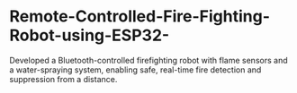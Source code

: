 # Remote-Controlled-Fire-Fighting-Robot-using-ESP32-
Developed a Bluetooth-controlled firefighting robot with flame sensors and a water-spraying system, enabling  safe, real-time fire detection and suppression from a distance.
